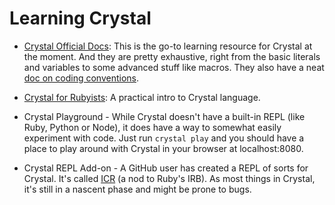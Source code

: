 # Learning Crystal

* [Crystal Official Docs](https://crystal-lang.org/docs/): This is the go-to learning resource for Crystal at the moment. And they are pretty exhaustive, right from the basic literals and variables to some advanced stuff like macros. They also have a neat [doc on coding conventions](https://crystal-lang.org/docs/conventions/index.html).

* [Crystal for Rubyists](http://www.crystalforrubyists.com/): A practical intro to Crystal language.

* Crystal Playground - While Crystal doesn't have a built-in REPL (like Ruby, Python or Node), it does have a way to somewhat easily experiment with code. Just run `crystal play` and you should have a place to play around with Crystal in your browser at localhost:8080.

* Crystal REPL Add-on - A GitHub user has created a REPL of sorts for Crystal. It's called [ICR](https://github.com/greyblake/crystal-icr) (a nod to Ruby's IRB). As most things in Crystal, it's still in a nascent phase and might be prone to bugs.
